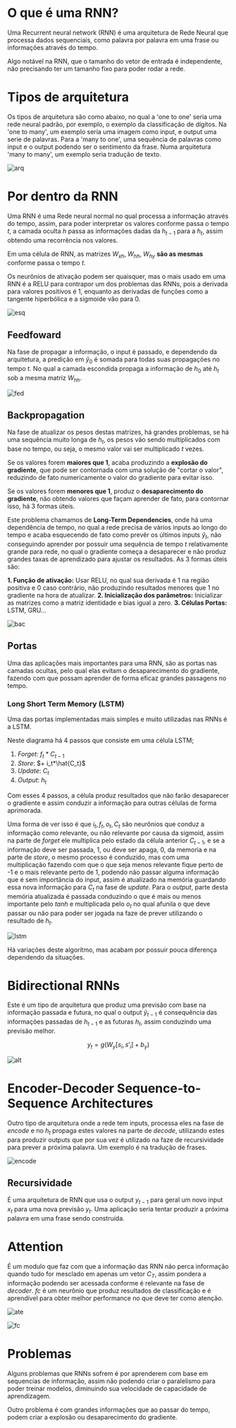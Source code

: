 # O que é uma RNN?

Uma Recurrent neural network (RNN) é uma arquitetura de Rede Neural que processa dados sequenciais, como palavra por palavra em uma frase ou informações através do tempo.

Algo notável na RNN, que o tamanho do vetor de entrada é independente, não precisando ter um tamanho fixo para poder rodar a rede.

# Tipos de arquitetura

Os tipos de arquitetura são como abaixo, no qual a 'one to one' seria uma rede neural padrão, por exemplo, o exemplo da classificação de dígitos. Na 'one to many', um exemplo seria uma imagem como input, e output uma serie de palavras. Para a 'many to one', uma sequência de palavras como input e o output podendo ser o sentimento da frase. Numa arquitetura 'many to many', um exemplo seria tradução de texto.

![arq](Aquitetura.png)

# Por dentro da RNN

Uma RNN é uma Rede neural normal no qual processa a informação através do tempo, assim, para poder interpretar os valores conforme passa o tempo $t$, a camada oculta $h$ passa as informações dadas da $h_{t-1}$ para a $h_{t}$, assim obtendo uma recorrência nos valores.

Em uma célula de RNN, as matrizes $W_{xh},\;W_{hh},\;W_{hy}$ **são as mesmas** conforme passa o tempo $t$.

Os neurônios de ativação podem ser quaisquer, mas o mais usado em uma RNN é a RELU para contrapor um dos problemas das RNNs, pois a derivada para valores positivos é 1, enquanto as derivadas de funções como a tangente hiperbólica e a sigmoide vão para 0.

![esq](Esquelto.png)

## Feedfoward

Na fase de propagar a informação, o input é passado, e dependendo da arquitetura, a predição em $\hat{y}_0$ é somada para todas suas propagações no tempo $t$. No qual a camada escondida propaga a informação de $h_0$ até $h_t$ sob a mesma matriz $W_{hh}$.

![fed](Feedfoward.png)

## Backpropagation

Na fase de atualizar os pesos destas matrizes, há grandes problemas, se há uma sequência muito longa de $h_t$, os pesos vão sendo multiplicados com base no tempo, ou seja, o mesmo valor vai ser multiplicado $t$ vezes.

Se os valores forem **maiores que 1**, acaba produzindo a **explosão do gradiente**, que pode ser contornada com uma solução de "cortar o valor", reduzindo de fato numericamente o valor do gradiente para evitar isso.

Se os valores forem **menores que 1**, produz o **desaparecimento do gradiente**, não obtendo valores que façam aprender de fato, para contornar isso, há 3 formas úteis.

Este problema chamamos de **Long-Term Dependencies**, onde há uma dependência de tempo, no qual a rede precisa de vários inputs ao longo do tempo e acaba esquecendo de fato como prevêr os últimos inputs $\hat{y}_t$, não conseguindo aprender por possuir uma sequência de tempo $t$ relativamente grande para rede, no qual o gradiente começa a desaparecer e não produz grandes taxas de aprendizado para ajustar os resultados. As 3 formas úteis são:

**1. Função de ativação:** Usar RELU,  no qual sua derivada é 1 na região positiva e 0 caso contrário, não produzindo resultados menores que 1 no gradiente na hora de atualizar.
**2. Inicialização dos parâmetros:** Inicializar as matrizes como a matriz identidade e bias igual a zero.
**3. Células Portas:** LSTM, GRU...

![bac](Backprop.png)

## Portas

Uma das aplicações mais importantes para uma RNN, são as portas nas camadas ocultas, pelo qual elas evitam o desaparecimento do gradiente, fazendo com que possam aprender de forma eficaz grandes passagens no tempo.

### Long Short Term Memory (LSTM)

Uma das portas implementadas mais simples e muito utilizadas nas RNNs é a LSTM.

Neste diagrama há 4 passos que consiste em uma célula LSTM;

1. *Forget*: $f_t*C_{t-1}$
2. *Store*: $+ i_t*\hat{C_t}$
3. *Update*: $C_t$
4. *Output*: $h_t$

Com esses 4 passos, a célula produz resultados que não farão desaparecer o gradiente e assim conduzir a informação para outras células de forma aprimorada.

Uma forma de ver isso é que $i_t,f_t,o_t,C_t$ são neurônios que conduz a informação como relevante, ou não relevante por causa da sigmoid, assim na parte de *forget* ele multiplica pelo estado da célula anterior $C_{t-1}$, e se a informação deve ser passada, 1, ou deve ser apaga, 0, da memoria e na parte de *store*, o mesmo processo é conduzido, mas com uma multiplicação fazendo com que o que seja menos relevante fique perto de -1 e o mais relevante perto de 1, podendo não passar alguma informação que é sem importância do input, assim é atualizado na memória guardando essa nova informação para $C_t$ na fase de *update*. Para o *output*, parte desta memória atualizada é passada conduzindo o que é mais ou menos importante pelo *tanh* e multiplicada pelo $o_t$ no qual afunila o que deve passar ou não para poder ser jogada na faze de prever utilizando o resultado de $h_t$.

![lstm](LSTM.png)

Há variações deste algorítmo, mas acabam por possuir pouca diferença dependendo da situações.

# Bidirectional RNNs

Este é um tipo de arquitetura que produz uma previsão com base na informação passada e futura, no qual o output $\hat{y}_{t-1}$ é consequência das informações passadas de $h_{t-1}$ e as futuras $h_t$, assim conduzindo uma previsão melhor.

$$y_t=g(W_y[s_i,s'_i] + b_y)$$

![alt](biRNN.png)

# Encoder-Decoder Sequence-to-Sequence Architectures

Outro tipo de arquitetura onde a rede tem inputs, processa eles na fase de *encode* e no $h_t$ propaga estes valores na parte de *decode*, utilizando estes para produzir outputs que por sua vez é utilizado na faze de recursividade para prever a próxima palavra. Um exemplo é na tradução de frases.

![encode](encode.png)

## Recursividade

É uma arquitetura de RNN que usa o output $y_{t-1}$ para geral um novo input $x_{t}$ para uma nova previsão $y_{t}$. Uma aplicação seria tentar produzir a próxima palavra em uma frase sendo construída.

# Attention

É um modulo que faz com que a informação das RNN não perca informação quando tudo for mesclado em apenas um vetor $C_T$, assim pondera a informação podendo ser acessada conforme é relevante na fase de *decoder*. $fc$ é um neurônio que produz resultados de classificação e é aprendível para obter melhor performance no que deve ter como atenção.

![ate](atencao.png)

![fc](fc.png)

# Problemas

Alguns problemas que RNNs sofrem é por aprenderem com base em sequencias de informação, assim não podendo criar o paralelismo para poder treinar modelos, diminuindo sua velocidade de capacidade de aprendizagem.

Outro problema é com grandes informações que ao passar do tempo, podem criar a explosão ou desaparecimento do gradiente.

